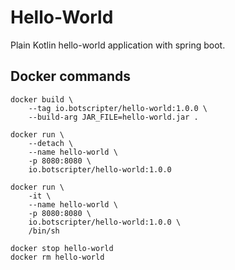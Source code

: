 # Hello-World 
Plain Kotlin hello-world application with spring boot.

## Docker commands

    docker build \
        --tag io.botscripter/hello-world:1.0.0 \
        --build-arg JAR_FILE=hello-world.jar .

    docker run \
        --detach \
        --name hello-world \
        -p 8080:8080 \
        io.botscripter/hello-world:1.0.0

    docker run \
        -it \
        --name hello-world \
        -p 8080:8080 \
        io.botscripter/hello-world:1.0.0 \
        /bin/sh

    docker stop hello-world
    docker rm hello-world
